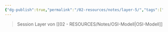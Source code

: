 ```yaml
---
{"dg-publish":true,"permalink":"/02-resources/notes/layer-5/","tags":["netzwerk"],"updated":"2024-07-10T14:50:53.000+02:00"}
---
```


>Session Layer von [[02 - RESOURCES/Notes/OSI-Modell\|OSI-Modell]]